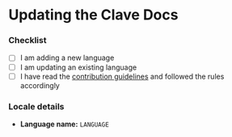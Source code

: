 # Updating the Clave Docs

<!--
    * ADDING OR UPDATING A Language
    *
    * Make sure that you are following the [contributing guideline](https://docs.getclave.com/en/how-to-contribute-to-clave) and this PR template before submitting a PR.
    *
    * If you are adding a new language or updating an existing language, start by selecting the relevant options.
    *
    * Please make sure that you have replaced `LANGUAGE` with the actual name in the PR and made necessary changes to the corresponding file.
-->

### Checklist

-   [ ] I am adding a new language
-   [ ] I am updating an existing language
-   [ ] I have read the [contribution guidelines](https://docs.getclave.com/en/how-to-contribute-to-clave) and followed the rules accordingly

### Locale details

-   **Language name:** `LANGUAGE`